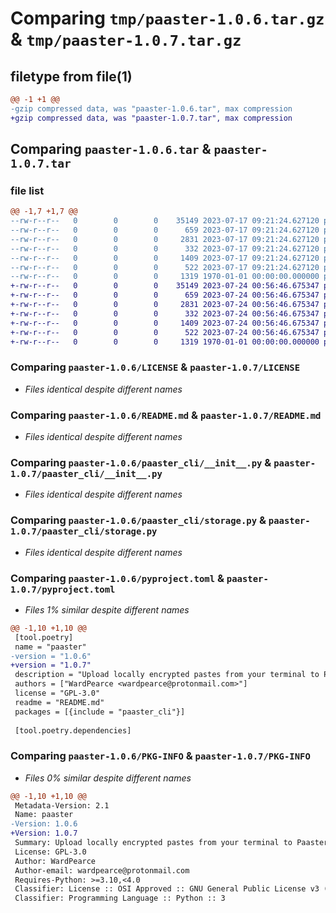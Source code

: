 # Comparing `tmp/paaster-1.0.6.tar.gz` & `tmp/paaster-1.0.7.tar.gz`

## filetype from file(1)

```diff
@@ -1 +1 @@
-gzip compressed data, was "paaster-1.0.6.tar", max compression
+gzip compressed data, was "paaster-1.0.7.tar", max compression
```

## Comparing `paaster-1.0.6.tar` & `paaster-1.0.7.tar`

### file list

```diff
@@ -1,7 +1,7 @@
--rw-r--r--   0        0        0    35149 2023-07-17 09:21:24.627120 paaster-1.0.6/LICENSE
--rw-r--r--   0        0        0      659 2023-07-17 09:21:24.627120 paaster-1.0.6/README.md
--rw-r--r--   0        0        0     2831 2023-07-17 09:21:24.627120 paaster-1.0.6/paaster_cli/__init__.py
--rw-r--r--   0        0        0      332 2023-07-17 09:21:24.627120 paaster-1.0.6/paaster_cli/misc.py
--rw-r--r--   0        0        0     1409 2023-07-17 09:21:24.627120 paaster-1.0.6/paaster_cli/storage.py
--rw-r--r--   0        0        0      522 2023-07-17 09:21:24.627120 paaster-1.0.6/pyproject.toml
--rw-r--r--   0        0        0     1319 1970-01-01 00:00:00.000000 paaster-1.0.6/PKG-INFO
+-rw-r--r--   0        0        0    35149 2023-07-24 00:56:46.675347 paaster-1.0.7/LICENSE
+-rw-r--r--   0        0        0      659 2023-07-24 00:56:46.675347 paaster-1.0.7/README.md
+-rw-r--r--   0        0        0     2831 2023-07-24 00:56:46.675347 paaster-1.0.7/paaster_cli/__init__.py
+-rw-r--r--   0        0        0      332 2023-07-24 00:56:46.675347 paaster-1.0.7/paaster_cli/misc.py
+-rw-r--r--   0        0        0     1409 2023-07-24 00:56:46.675347 paaster-1.0.7/paaster_cli/storage.py
+-rw-r--r--   0        0        0      522 2023-07-24 00:56:46.675347 paaster-1.0.7/pyproject.toml
+-rw-r--r--   0        0        0     1319 1970-01-01 00:00:00.000000 paaster-1.0.7/PKG-INFO
```

### Comparing `paaster-1.0.6/LICENSE` & `paaster-1.0.7/LICENSE`

 * *Files identical despite different names*

### Comparing `paaster-1.0.6/README.md` & `paaster-1.0.7/README.md`

 * *Files identical despite different names*

### Comparing `paaster-1.0.6/paaster_cli/__init__.py` & `paaster-1.0.7/paaster_cli/__init__.py`

 * *Files identical despite different names*

### Comparing `paaster-1.0.6/paaster_cli/storage.py` & `paaster-1.0.7/paaster_cli/storage.py`

 * *Files identical despite different names*

### Comparing `paaster-1.0.6/pyproject.toml` & `paaster-1.0.7/pyproject.toml`

 * *Files 1% similar despite different names*

```diff
@@ -1,10 +1,10 @@
 [tool.poetry]
 name = "paaster"
-version = "1.0.6"
+version = "1.0.7"
 description = "Upload locally encrypted pastes from your terminal to Paaster"
 authors = ["WardPearce <wardpearce@protonmail.com>"]
 license = "GPL-3.0"
 readme = "README.md"
 packages = [{include = "paaster_cli"}]
 
 [tool.poetry.dependencies]
```

### Comparing `paaster-1.0.6/PKG-INFO` & `paaster-1.0.7/PKG-INFO`

 * *Files 0% similar despite different names*

```diff
@@ -1,10 +1,10 @@
 Metadata-Version: 2.1
 Name: paaster
-Version: 1.0.6
+Version: 1.0.7
 Summary: Upload locally encrypted pastes from your terminal to Paaster
 License: GPL-3.0
 Author: WardPearce
 Author-email: wardpearce@protonmail.com
 Requires-Python: >=3.10,<4.0
 Classifier: License :: OSI Approved :: GNU General Public License v3 (GPLv3)
 Classifier: Programming Language :: Python :: 3
```

